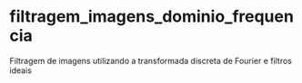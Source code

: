 # filtragem_imagens_dominio_frequencia
Filtragem de imagens utilizando a transformada discreta de Fourier e filtros ideais
